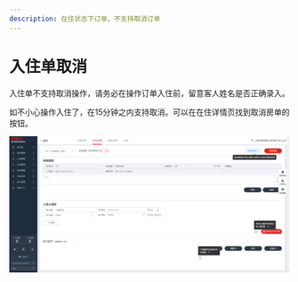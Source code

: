 ```yaml
---
description: 在住状态下订单，不支持取消订单
---
```


# 入住单取消

入住单不支持取消操作，请务必在操作订单入住前，留意客人姓名是否正确录入。

如不小心操作入住了，在15分钟之内支持取消。可以在在住详情页找到取消房单的按钮。

![](../../.gitbook/assets/image%20%28824%29.png)



